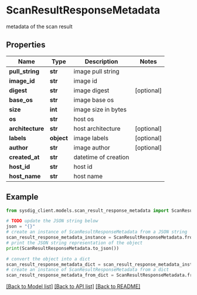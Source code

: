 # ScanResultResponseMetadata

metadata of the scan result

## Properties

Name | Type | Description | Notes
------------ | ------------- | ------------- | -------------
**pull_string** | **str** | image pull string | 
**image_id** | **str** | image id | 
**digest** | **str** | image digest | [optional] 
**base_os** | **str** | image base os | 
**size** | **int** | image size in bytes | 
**os** | **str** | host os | 
**architecture** | **str** | host architecture | [optional] 
**labels** | **object** | image labels | [optional] 
**author** | **str** | image author | [optional] 
**created_at** | **str** | datetime of creation | 
**host_id** | **str** | host id | 
**host_name** | **str** | host name | 

## Example

```python
from sysdig_client.models.scan_result_response_metadata import ScanResultResponseMetadata

# TODO update the JSON string below
json = "{}"
# create an instance of ScanResultResponseMetadata from a JSON string
scan_result_response_metadata_instance = ScanResultResponseMetadata.from_json(json)
# print the JSON string representation of the object
print(ScanResultResponseMetadata.to_json())

# convert the object into a dict
scan_result_response_metadata_dict = scan_result_response_metadata_instance.to_dict()
# create an instance of ScanResultResponseMetadata from a dict
scan_result_response_metadata_from_dict = ScanResultResponseMetadata.from_dict(scan_result_response_metadata_dict)
```
[[Back to Model list]](../README.md#documentation-for-models) [[Back to API list]](../README.md#documentation-for-api-endpoints) [[Back to README]](../README.md)


